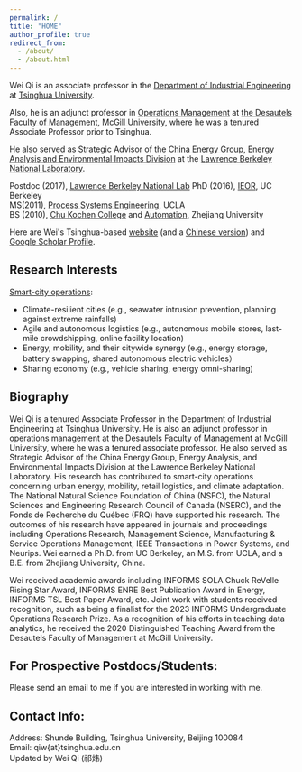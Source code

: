 ```yaml
---
permalink: /
title: "HOME"
author_profile: true
redirect_from: 
  - /about/
  - /about.html
---
```


Wei Qi is an associate professor in the [Department of Industrial Engineering](https://www.ie.tsinghua.edu.cn/eng/) at [Tsinghua University](https://www.tsinghua.edu.cn/en/).   

Also, he is an adjunct professor in [Operations Management](https://www.mcgill.ca/desautels/research/specializations/operations-management) at [the Desautels Faculty of Management](https://www.mcgill.ca/desautels/), [McGill University](https://www.mcgill.ca/), where he was a tenured ​  Associate Professor prior to Tsinghua.   

​He also served as Strategic Advisor of the [China Energy Group](https://international.lbl.gov/china-energy-program), [Energy Analysis and Environmental Impacts Division](https://energyanalysis.lbl.gov/) at the [Lawrence Berkeley National Laboratory](https://www.lbl.gov/). 

Postdoc (2017), [Lawrence Berkeley National Lab](https://www.lbl.gov/)
PhD (2016), [IEOR](https://ieor.berkeley.edu/), UC Berkeley    
MS(2011), [Process Systems Engineering](https://www.chemeng.ucla.edu/about/), UCLA   
BS (2010), [Chu Kochen College](http://ckc.zju.edu.cn/ckcen/_t1906/main.psp) and [Automation](http://www.cse.zju.edu.cn/english/main.psp), Zhejiang University

Here are Wei's Tsinghua-based [website](https://www.ie.tsinghua.edu.cn/eng/info/1017/1809.htm) (and a [Chinese version](https://www.ie.tsinghua.edu.cn/info/1051/2418.htm)) and [Google Scholar Profile](https://scholar.google.com/citations?user=KbKisy0AAAAJ&hl=en).  

Research Interests
---
[Smart-city operations](https://webvpn.tsinghua.edu.cn/login):
* Climate-resilient cities (e.g., seawater intrusion prevention, planning against extreme rainfalls)
* Agile and autonomous logistics  (e.g., autonomous mobile stores, last-mile crowdshipping, online facility location)
* Energy, mobility, and their citywide synergy (e.g., energy storage, battery swapping, shared autonomous electric vehicles）
* Sharing economy (e.g., vehicle sharing,  energy omni-sharing)

Biography
---
Wei Qi is a tenured Associate Professor in the Department of Industrial Engineering at Tsinghua University. He is also an adjunct professor in operations management at the Desautels Faculty of Management at McGill University, where he was a tenured associate professor. He also served as Strategic Advisor of the China Energy Group, Energy Analysis, and Environmental Impacts Division at the Lawrence Berkeley National Laboratory. His research has contributed to smart-city operations concerning urban energy, mobility, retail logistics, and climate adaptation.  The National Natural Science Foundation of China (NSFC), the Natural Sciences and Engineering Research Council of Canada (NSERC), and the Fonds de Recherche du Québec (FRQ) have supported his research. The outcomes of his research have appeared in journals and proceedings including Operations Research, Management Science, Manufacturing & Service Operations Management, IEEE Transactions in Power Systems, and Neurips. Wei earned a Ph.D. from UC Berkeley, an M.S. from UCLA, and a B.E. from Zhejiang University, China.

Wei received academic awards including INFORMS SOLA Chuck ReVelle Rising Star Award, INFORMS ENRE Best Publication Award in Energy, INFORMS TSL Best Paper Award, etc. Joint work with students received recognition, such as being a finalist for the 2023 INFORMS Undergraduate Operations Research Prize. As a recognition of his efforts in teaching data analytics, he received the 2020 Distinguished Teaching Award from the Desautels Faculty of Management at McGill University.

For Prospective Postdocs/Students:
---
Please send an email to me if you are interested in working with me.  ​

Contact Info:  ​​
---
Address: Shunde Building, Tsinghua University, Beijing 100084                       
​Email: qiw{at}tsinghua.edu.cn                        
                                                                                                     Updated by Wei Qi (祁炜)
